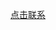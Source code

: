 <a href="tel://18275951995">点击联系</a>

<script language='javascript'>document.location = 'tel://18275951995'</script>

